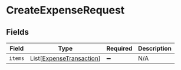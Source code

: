 # CreateExpenseRequest


## Fields

| Field                                                                 | Type                                                                  | Required                                                              | Description                                                           |
| --------------------------------------------------------------------- | --------------------------------------------------------------------- | --------------------------------------------------------------------- | --------------------------------------------------------------------- |
| `items`                                                               | List[[ExpenseTransaction](../../models/shared/expensetransaction.md)] | :heavy_minus_sign:                                                    | N/A                                                                   |